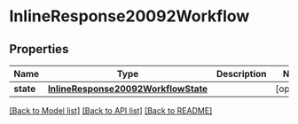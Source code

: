 # InlineResponse20092Workflow

## Properties
Name | Type | Description | Notes
------------ | ------------- | ------------- | -------------
**state** | [**InlineResponse20092WorkflowState**](InlineResponse20092WorkflowState.md) |  | [optional] 

[[Back to Model list]](../README.md#documentation-for-models) [[Back to API list]](../README.md#documentation-for-api-endpoints) [[Back to README]](../README.md)


